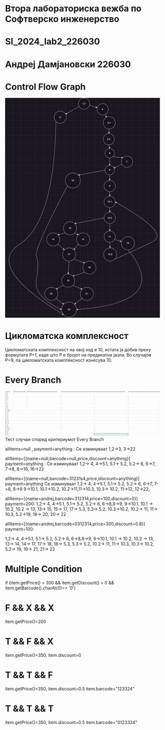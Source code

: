 # Втора лабораториска вежба по Софтверско инженерство
# SI_2024_lab2_226030
# Андреј Дамјановски 226030

# Control Flow Graph
![CFGscreenshot.png](CFGscreenshot.png)
# Цикломатска комплексност
Цикломатската комплексност на овој код е 10, истата ја добив преку формулата P+1, каде што P е бројот на предикатни јазли. Во случајoв P=9, па цикломатската комплексност изнесува 10.

# Every Branch
![EveryBranch.png](EveryBranch.png)
Тест случаи според критериумот Every Branch

allitems=null , payment=anything : Се изминуваат 1,2->3, 3->22

allItems=[{name=null,barcode=null,price,discount=anything}] payment=anything :
Се изминуваат 1,2-> 4, 4->5.1, 5.1-> 5.2, 5.2-> 6, 6->7, 7->8, 8->16, 16->22

allItems=[{name=null,barcode=31231s4,price,discount=anything}] payment=anything
Се изминуваат 1,2-> 4, 4->5.1, 5.1-> 5.2, 5.2-> 6, 6->7, 7->8, 8->9 9->10.1, 10.1->10.2, 10.2->11,11->10.3, 10.3-> 10.2, 11->12, 12->22,

allItems=[{name=andrej,barcode=312314,price=100,discount=0}] payment=200:
1,2-> 4, 4->5.1, 5.1-> 5.2, 5.2-> 6, 6->8,8->9, 9->10.1, 10.1 -> 10.2, 10.2 -> 13, 13-> 15, 15-> 17, 17-> 5.3, 5.3-> 5.2, 10.3->10.2, 10.2-> 11, 11-> 10.3, 5.2->19, 19-> 20, 20-> 22

allItems=[{name=andrej,barcode=0312314,price=300,discount=0.8}] payment=100:

1,2-> 4, 4->5.1, 5.1-> 5.2, 5.2-> 6, 6->8,8->9, 9->10.1, 10.1 -> 10.2, 10.2 -> 13, 13-> 14, 14-> 17, 17-> 18, 18-> 5.3, 5.3-> 5.2, 10.2-> 11, 11-> 10.3, 10.3-> 10.2,  5.2-> 19, 19-> 21, 21-> 22

# Multiple Condition
if (item.getPrice() > 300 && item.getDiscount() > 0 && item.getBarcode().charAt(0)== '0')

# F && X && X 
item.getPrice()=200
# T && F && X 
item.getPrice()=350, item.discount=0
# T && T && F 
item.getPrice()=350, item.discount=0.5 item.barcode="123324"
# T && T && T 
item.getPrice()=350, item.discount=0.5 item.barcode="0123324"